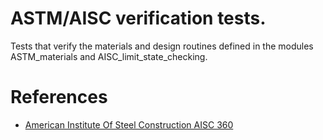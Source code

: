 ASTM/AISC verification tests.
=============================

Tests that verify the materials and design routines defined in the 
modules ASTM_materials and AISC_limit_state_checking.


# References

- [American Institute Of Steel Construction AISC 360](https://en.wikipedia.org/wiki/American_Institute_of_Steel_Construction#Technical_Publications)

